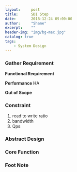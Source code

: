 ```yaml
---
layout:     post
title:      SDI Step
date:       2018-12-24 09:00:00
author:     "Shane"
excerpt:    ""
header-img: "img/bg-mac.jpg"
catalog: true
tags:
    - System Design
---
```


### Gather Requirement

**Functional Requirement**

**Performance**
HA

**Out of Scope**

### Constraint
1. read to write ratio
2. bandwidth
3. Qps

### Abstract Design

### Core Function

### Foot Note






